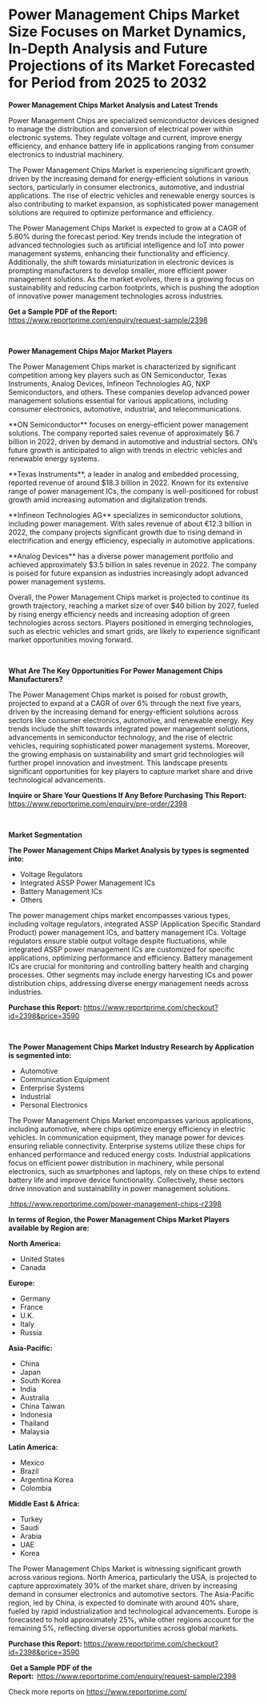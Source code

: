 <p><h1>Power Management Chips Market Size Focuses on Market Dynamics, In-Depth Analysis and Future Projections of its Market Forecasted for Period from 2025 to 2032</h1></p><p><strong>Power Management Chips Market Analysis and Latest Trends</strong></p>
<p><p>Power Management Chips are specialized semiconductor devices designed to manage the distribution and conversion of electrical power within electronic systems. They regulate voltage and current, improve energy efficiency, and enhance battery life in applications ranging from consumer electronics to industrial machinery.</p><p>The Power Management Chips Market is experiencing significant growth, driven by the increasing demand for energy-efficient solutions in various sectors, particularly in consumer electronics, automotive, and industrial applications. The rise of electric vehicles and renewable energy sources is also contributing to market expansion, as sophisticated power management solutions are required to optimize performance and efficiency.</p><p>The Power Management Chips Market is expected to grow at a CAGR of 5.80% during the forecast period. Key trends include the integration of advanced technologies such as artificial intelligence and IoT into power management systems, enhancing their functionality and efficiency. Additionally, the shift towards miniaturization in electronic devices is prompting manufacturers to develop smaller, more efficient power management solutions. As the market evolves, there is a growing focus on sustainability and reducing carbon footprints, which is pushing the adoption of innovative power management technologies across industries.</p></p>
<p><strong>Get a Sample PDF of the Report:&nbsp;</strong> <a href="https://www.reportprime.com/enquiry/request-sample/2398?utm_campaign=3030&utm_medium=2&utm_source=Github&utm_content=ia&utm_term=18032025&utm_id=power-management-chips">https://www.reportprime.com/enquiry/request-sample/2398</a></p>
<p>&nbsp;</p>
<p><strong>Power Management Chips Major Market Players</strong></p>
<p><p>The Power Management Chips market is characterized by significant competition among key players such as ON Semiconductor, Texas Instruments, Analog Devices, Infineon Technologies AG, NXP Semiconductors, and others. These companies develop advanced power management solutions essential for various applications, including consumer electronics, automotive, industrial, and telecommunications.</p><p>**ON Semiconductor** focuses on energy-efficient power management solutions. The company reported sales revenue of approximately $6.7 billion in 2022, driven by demand in automotive and industrial sectors. ON’s future growth is anticipated to align with trends in electric vehicles and renewable energy systems.</p><p>**Texas Instruments**, a leader in analog and embedded processing, reported revenue of around $18.3 billion in 2022. Known for its extensive range of power management ICs, the company is well-positioned for robust growth amid increasing automation and digitalization trends.</p><p>**Infineon Technologies AG** specializes in semiconductor solutions, including power management. With sales revenue of about €12.3 billion in 2022, the company projects significant growth due to rising demand in electrification and energy efficiency, especially in automotive applications.</p><p>**Analog Devices** has a diverse power management portfolio and achieved approximately $3.5 billion in sales revenue in 2022. The company is poised for future expansion as industries increasingly adopt advanced power management systems.</p><p>Overall, the Power Management Chips market is projected to continue its growth trajectory, reaching a market size of over $40 billion by 2027, fueled by rising energy efficiency needs and increasing adoption of green technologies across sectors. Players positioned in emerging technologies, such as electric vehicles and smart grids, are likely to experience significant market opportunities moving forward.</p></p>
<p>&nbsp;</p>
<p><strong>What Are The Key Opportunities For Power Management Chips Manufacturers?</strong></p>
<p><p>The Power Management Chips market is poised for robust growth, projected to expand at a CAGR of over 6% through the next five years, driven by the increasing demand for energy-efficient solutions across sectors like consumer electronics, automotive, and renewable energy. Key trends include the shift towards integrated power management solutions, advancements in semiconductor technology, and the rise of electric vehicles, requiring sophisticated power management systems. Moreover, the growing emphasis on sustainability and smart grid technologies will further propel innovation and investment. This landscape presents significant opportunities for key players to capture market share and drive technological advancements.</p></p>
<p><strong>Inquire or Share Your Questions If Any Before Purchasing This Report:</strong> <a href="https://www.reportprime.com/enquiry/pre-order/2398?utm_campaign=3030&utm_medium=2&utm_source=Github&utm_content=ia&utm_term=18032025&utm_id=power-management-chips">https://www.reportprime.com/enquiry/pre-order/2398</a></p>
<p>&nbsp;</p>
<p><strong>Market Segmentation</strong></p>
<p><strong>The Power Management Chips Market Analysis by types is segmented into:</strong></p>
<p><ul><li>Voltage Regulators</li><li>Integrated ASSP Power Management ICs</li><li>Battery Management ICs</li><li>Others</li></ul></p>
<p><p>The power management chips market encompasses various types, including voltage regulators, integrated ASSP (Application Specific Standard Product) power management ICs, and battery management ICs. Voltage regulators ensure stable output voltage despite fluctuations, while integrated ASSP power management ICs are customized for specific applications, optimizing performance and efficiency. Battery management ICs are crucial for monitoring and controlling battery health and charging processes. Other segments may include energy harvesting ICs and power distribution chips, addressing diverse energy management needs across industries.</p></p>
<p><strong>Purchase this Report:&nbsp;</strong><a href="https://www.reportprime.com/checkout?id=2398&price=3590&utm_campaign=3030&utm_medium=2&utm_source=Github&utm_content=ia&utm_term=18032025&utm_id=power-management-chips">https://www.reportprime.com/checkout?id=2398&price=3590</a></p>
<p>&nbsp;</p>
<p><strong>The Power Management Chips Market Industry Research by Application is segmented into:</strong></p>
<p><ul><li>Automotive</li><li>Communication Equipment</li><li>Enterprise Systems</li><li>Industrial</li><li>Personal Electronics</li></ul></p>
<p><p>The Power Management Chips Market encompasses various applications, including automotive, where chips optimize energy efficiency in electric vehicles. In communication equipment, they manage power for devices ensuring reliable connectivity. Enterprise systems utilize these chips for enhanced performance and reduced energy costs. Industrial applications focus on efficient power distribution in machinery, while personal electronics, such as smartphones and laptops, rely on these chips to extend battery life and improve device functionality. Collectively, these sectors drive innovation and sustainability in power management solutions.</p></p>
<p><a href="https://www.reportprime.com/power-management-chips-r2398?utm_campaign=3030&utm_medium=2&utm_source=Github&utm_content=ia&utm_term=18032025&utm_id=power-management-chips">&nbsp;https://www.reportprime.com/power-management-chips-r2398</a></p>
<p><strong>In terms of Region, the Power Management Chips Market Players available by Region are:</strong></p>
<p>
    <p> <strong> North America: </strong>
        <ul>
            <li>United States</li>
            <li>Canada</li>
        </ul>
        </p> 
    <p> <strong> Europe: </strong>
        <ul>
            <li>Germany</li>
            <li>France</li>
            <li>U.K.</li>
            <li>Italy</li>
            <li>Russia</li>
        </ul>
        </p> 
    <p> <strong> Asia-Pacific: </strong>
        <ul>
            <li>China</li>
            <li>Japan</li>
            <li>South Korea</li>
            <li>India</li>
            <li>Australia</li>
            <li>China Taiwan</li>
            <li>Indonesia</li>
            <li>Thailand</li>
            <li>Malaysia</li>
        </ul>
        </p> 
    <p> <strong> Latin America: </strong>
        <ul>
            <li>Mexico</li>
            <li>Brazil</li>
            <li>Argentina Korea</li>
            <li>Colombia</li>
        </ul>
        </p> 
    <p> <strong> Middle East & Africa: </strong>
        <ul>
            <li>Turkey</li>
            <li>Saudi</li>
            <li>Arabia</li>
            <li>UAE</li>
            <li>Korea</li>
        </ul>
    </p>
    </p>
<p><p>The Power Management Chips Market is witnessing significant growth across various regions. North America, particularly the USA, is projected to capture approximately 30% of the market share, driven by increasing demand in consumer electronics and automotive sectors. The Asia-Pacific region, led by China, is expected to dominate with around 40% share, fueled by rapid industrialization and technological advancements. Europe is forecasted to hold approximately 25%, while other regions account for the remaining 5%, reflecting diverse opportunities across global markets.</p></p>
<p><strong>Purchase this Report: </strong><a href="https://www.reportprime.com/checkout?id=2398&price=3590&utm_campaign=3030&utm_medium=2&utm_source=Github&utm_content=ia&utm_term=18032025&utm_id=power-management-chips">https://www.reportprime.com/checkout?id=2398&price=3590</a></p>
<p>&nbsp;<strong>Get a Sample PDF of the Report:&nbsp;&nbsp;</strong><a href="https://www.reportprime.com/enquiry/request-sample/2398?utm_campaign=3030&utm_medium=2&utm_source=Github&utm_content=ia&utm_term=18032025&utm_id=power-management-chips">https://www.reportprime.com/enquiry/request-sample/2398</a></p>
<p><strong></strong></p>
<p>Check more reports on <a href="https://www.reportprime.com/?utm_campaign=3030&utm_medium=2&utm_source=Github&utm_content=ia&utm_term=18032025&utm_id=power-management-chips">https://www.reportprime.com/</a></p>